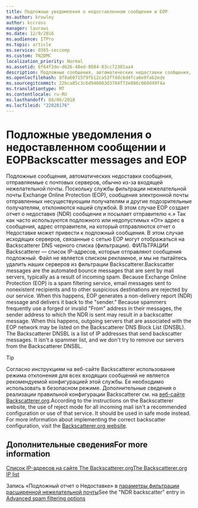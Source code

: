 ```yaml
---
title: Подложные уведомления о недоставленном сообщении и EOP
ms.author: krowley
author: kccross
manager: laurawi
ms.date: 12/9/2016
ms.audience: ITPro
ms.topic: article
ms.service: O365-seccomp
ms.custom: TN2DMC
localization_priority: Normal
ms.assetid: 6f64f2de-d626-48ed-8084-03cc72301aa4
description: Подложные сообщения, автоматических недоставки сообщения, отправляемые с почтовых серверов, обычно из-за входящей нежелательной почты. ФИЛЬТРАЦИИ Backscatterer — список IP-адресов, которые отправляют сообщения подложный. Файл не является списком рекламное, и мы не пытайтесь удалить наших серверов из фильтрации Backscatterer.
ms.openlocfilehash: 8f8a60715f9fb12ca53ffddc6d4fca6e9fab2ede
ms.sourcegitcommit: 22bca85c3c6d946083d3784f72e886c068d49f4a
ms.translationtype: MT
ms.contentlocale: ru-RU
ms.lasthandoff: 08/06/2018
ms.locfileid: "22028176"
---
```

# <a name="backscatter-messages-and-eop"></a><span data-ttu-id="9236b-105">Подложные уведомления о недоставленном сообщении и EOP</span><span class="sxs-lookup"><span data-stu-id="9236b-105">Backscatter messages and EOP</span></span>

<span data-ttu-id="9236b-p102">Подложные сообщения, автоматических недоставки сообщения, отправляемые с почтовых серверов, обычно из-за входящей нежелательной почты. Поскольку службы фильтрации нежелательной почты Exchange Online Protection (EOP), сообщения электронной почты отправленных несуществующим получателям и другие подозрительные получателям, отклоняются нашей службой. В этом случае EOP создает отчет о недоставке (NDR) сообщение и посылает отправителю «.» Так как часто используются подложного или недопустимых «От» адрес в сообщения, адрес отправителя, на который отправляются отчет о Недоставке может привести к подложный сообщения. В этом случае исходящих серверов, связанные с сетью EOP могут отображаться на Backscatterer DNS черного списка (фильтрации). ФИЛЬТРАЦИИ Backscatterer — список IP-адресов, которые отправляют сообщения подложный. Файл не является списком рекламное, и мы не пытайтесь удалить наших серверов из фильтрации Backscatterer.</span><span class="sxs-lookup"><span data-stu-id="9236b-p102">Backscatter messages are the automated bounce messages that are sent by mail servers, typically as a result of incoming spam. Because Exchange Online Protection (EOP) is a spam filtering service, email messages sent to nonexistent recipients and to other suspicious destinations are rejected by our service. When this happens, EOP generates a non-delivery report (NDR) message and delivers it back to the "sender." Because spammers frequently use a forged or invalid "From" address in their messages, the sender address to which the NDR is sent may result in a backscatter message. When this happens, outgoing servers that are associated with the EOP network may be listed on the Backscatterer DNS Block List (DNSBL). The Backscatterer DNSBL is a list of IP addresses that send backscatter messages. It isn't a spammer list, and we don't try to remove our servers from the Backscatterer DNSBL.</span></span> 
  
> [!TIP]
> <span data-ttu-id="9236b-p103">Согласно инструкциям на веб-сайте Backscatterer использование режима отклонения для всех входящих сообщений не является рекомендуемой конфигурацией этой службы. Ее необходимо использовать в безопасном режиме. Дополнительные сведения о реализации правильной конфигурации Backscatterer см. на [веб-сайте Backscatterer.org](http://www.backscatterer.org/?target=usage).</span><span class="sxs-lookup"><span data-stu-id="9236b-p103">According to the instructions on the Backscatterer website, the use of reject mode for all incoming mail isn't a recommended configuration or use of that service. It should be used in safe mode instead. For more information about implementing the correct backscatter configuration, visit the [Backscatterer.org website](http://www.backscatterer.org/?target=usage).</span></span> 
  
## <a name="for-more-information"></a><span data-ttu-id="9236b-116">Дополнительные сведения</span><span class="sxs-lookup"><span data-stu-id="9236b-116">For more information</span></span>

[<span data-ttu-id="9236b-117">Список IP-адресов на сайте The Backscatterer.org</span><span class="sxs-lookup"><span data-stu-id="9236b-117">The Backscatterer.org IP list</span></span>](https://blogs.msdn.com/b/tzink/archive/2012/08/22/the-backscatterer-org-ip-list.aspx)
  
<span data-ttu-id="9236b-118">Запись «Подложный отчет о Недоставке» в [параметры фильтрации расширенной нежелательной почты](advanced-spam-filtering-asf-options.md)</span><span class="sxs-lookup"><span data-stu-id="9236b-118">See the "NDR backscatter" entry in [Advanced spam filtering  options](advanced-spam-filtering-asf-options.md)</span></span>
  

